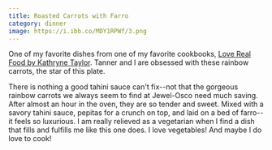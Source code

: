 ```yaml
---
title: Roasted Carrots with Farro
category: dinner
image: https://i.ibb.co/MDY1RPWf/3.png
---
```

One of my favorite dishes from one of my favorite cookbooks, [Love Real Food by Kathryne Taylor](https://cookieandkate.com/love-real-food-cookbook/). Tanner and I are obsessed with these rainbow carrots, the star of this plate. 

There is nothing a good tahini sauce can't fix--not that the gorgeous rainbow carrots we always seem to find at Jewel-Osco need much saving. After almost an hour in the oven, they are so tender and sweet. Mixed with a savory tahini sauce, pepitas for a crunch on top, and laid on a bed of farro--it feels so luxurious. I am really relieved as a vegetarian when I find a dish that fills and fulfills me like this one does. I love vegetables! And maybe I do love to cook!